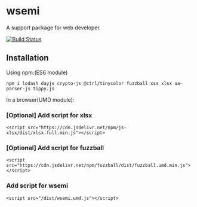 # wsemi
A support package for web developer.

[![Build Status](https://travis-ci.org/yuda-lyu/wsemi.svg?branch=master)](https://travis-ci.org/yuda-lyu/wsemi)

## Installation
Using npm:(ES6 module)
```alias
npm i lodash dayjs crypto-js @ctrl/tinycolor fuzzball xss xlsx ua-parser-js tippy.js
```

In a browser(UMD module):
### [Optional] Add script for xlsx
```alias
<script src="https://cdn.jsdelivr.net/npm/js-xlsx/dist/xlsx.full.min.js"></script>
```
### [Optional] Add script for fuzzball
```alias
<script src="https://cdn.jsdelivr.net/npm/fuzzball/dist/fuzzball.umd.min.js"></script>
```
### Add script for wsemi
```alias
<script src="/dist/wsemi.umd.js"></script>
```